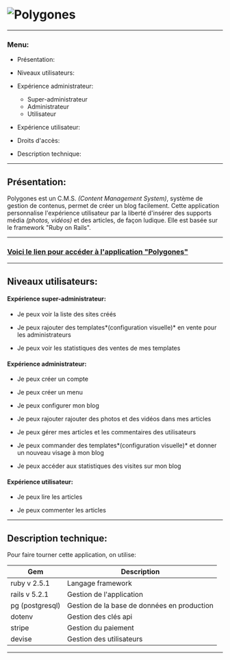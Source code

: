 # ![Polygones](https://i.goopics.net/2ZjKR.png) 
---

### Menu: ###

* Présentation: 

* Niveaux utilisateurs:

* Expérience administrateur:

  * Super-administrateur
  * Administrateur
  * Utilisateur

* Expérience utilisateur:

* Droits d'accès:

* Description technique:

---


## Présentation: ##  
 
 Polygones est un C.M.S. *(Content Management System)*, système de gestion de contenus, permet de créer un blog facilement. Cette application personnalise l'expérience utilisateur par la liberté d'insérer des supports média *(photos, vidéos)* et des articles, de façon ludique. Elle est basée sur le framework "Ruby on Rails". 

---

### [Voici le lien pour accéder à l'application "Polygones"](https://polygones.herokuapp.com/)

---

## Niveaux utilisateurs:


#### Expérience super-administrateur:

- Je peux voir la liste des sites créés

- Je peux rajouter des templates*(configuration visuelle)* en vente pour les administrateurs

- Je peux voir les statistiques des ventes de mes templates  


#### Expérience administrateur:

- Je peux créer un compte

- Je peux créer un menu

- Je peux configurer mon blog

- Je peux rajouter rajouter des photos et des vidéos dans mes articles

- Je peux gérer mes articles et les commentaires des utilisateurs

- Je peux commander des templates*(configuration visuelle)* et donner un nouveau visage à mon blog

- Je peux accéder aux statistiques des visites sur mon blog



#### Expérience utilisateur:

- Je peux lire les articles

- Je peux commenter les articles

---

## Description technique:

Pour faire tourner cette application, on utilise:

| Gem | Description |
|-----|-------------|
| ruby v 2.5.1 | Langage framework |
| rails v 5.2.1 | Gestion de l'application |
| pg (postgresql) | Gestion de la base de données en production |
| dotenv | Gestion des clés api |
| stripe | Gestion du paiement |
| devise | Gestion des utilisateurs|


---


